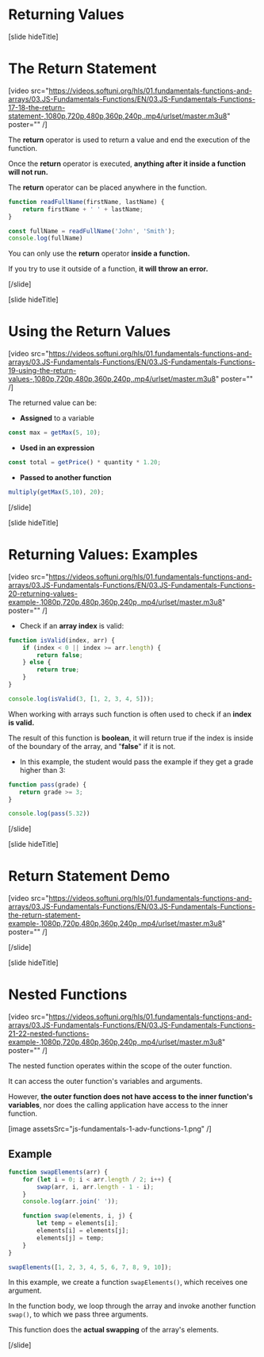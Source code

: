 # Returning Values

[slide hideTitle]
# The Return Statement

[video src="https://videos.softuni.org/hls/01.fundamentals-functions-and-arrays/03.JS-Fundamentals-Functions/EN/03.JS-Fundamentals-Functions-17-18-the-return-statement-,1080p,720p,480p,360p,240p,.mp4/urlset/master.m3u8" poster="" /]


The **return** operator is used to return a value and end the execution of the function. 

Once the **return** operator is executed, **anything after it inside a function will not run.**

The **return** operator can be placed anywhere in the function. 

``` js live
function readFullName(firstName, lastName) {
    return firstName + ' ' + lastName;
}

const fullName = readFullName('John', 'Smith');
console.log(fullName)
```

You can only use the **return** operator **inside a function.**

If you try to use it outside of a function, **it will throw an error.**

[/slide]

[slide hideTitle]
# Using the Return Values

[video src="https://videos.softuni.org/hls/01.fundamentals-functions-and-arrays/03.JS-Fundamentals-Functions/EN/03.JS-Fundamentals-Functions-19-using-the-return-values-,1080p,720p,480p,360p,240p,.mp4/urlset/master.m3u8" poster="" /]


The returned value can be: 

- **Assigned** to a variable

```js
const max = getMax(5, 10);
```

- **Used in an expression**

``` js
const total = getPrice() * quantity * 1.20;
```

- **Passed to another function**

``` js
multiply(getMax(5,10), 20);
```

[/slide]

[slide hideTitle]
# Returning Values: Examples

[video src="https://videos.softuni.org/hls/01.fundamentals-functions-and-arrays/03.JS-Fundamentals-Functions/EN/03.JS-Fundamentals-Functions-20-returning-values-example-,1080p,720p,480p,360p,240p,.mp4/urlset/master.m3u8" poster="" /]


- Check if an **array index** is valid:

``` js live
function isValid(index, arr) {
    if (index < 0 || index >= arr.length) {
        return false;
    } else {
        return true;
    }
}

console.log(isValid(3, [1, 2, 3, 4, 5]));
```

When working with arrays such function is often used to check if an **index is valid.**

The result of this function is **boolean**, it will return true if the index is inside of the boundary of the array, and "**false**" if it is not.

- In this example, the student would pass the example if they get a grade higher than 3:

```js live
function pass(grade) {
   return grade >= 3;
}

console.log(pass(5.32))
```

[/slide]

[slide hideTitle]
# Return Statement Demo

[video src="https://videos.softuni.org/hls/01.fundamentals-functions-and-arrays/03.JS-Fundamentals-Functions/EN/03.JS-Fundamentals-Functions-the-return-statement-example-,1080p,720p,480p,360p,240p,.mp4/urlset/master.m3u8" poster="" /]


[/slide]

[slide hideTitle]
# Nested Functions

[video src="https://videos.softuni.org/hls/01.fundamentals-functions-and-arrays/03.JS-Fundamentals-Functions/EN/03.JS-Fundamentals-Functions-21-22-nested-functions-example-,1080p,720p,480p,360p,240p,.mp4/urlset/master.m3u8" poster="" /]

The nested function operates within the scope of the outer function. 

It can access the outer function's variables and arguments. 

However, **the outer function does not have access to the inner function's variables**, nor does the calling application have access to the inner function.

[image assetsSrc="js-fundamentals-1-adv-functions-1.png" /]

## Example

```js live
function swapElements(arr) {
    for (let i = 0; i < arr.length / 2; i++) {
        swap(arr, i, arr.length - 1 - i);
    }
    console.log(arr.join(' '));

    function swap(elements, i, j) {
        let temp = elements[i];
        elements[i] = elements[j];
        elements[j] = temp;
    }
}

swapElements([1, 2, 3, 4, 5, 6, 7, 8, 9, 10]);
```

In this example, we create a function `swapElements()`, which receives one argument. 

In the function body, we loop through the array and invoke another function `swap()`, to which we pass three arguments. 

This function does the **actual swapping** of the array's elements. 

[/slide]
